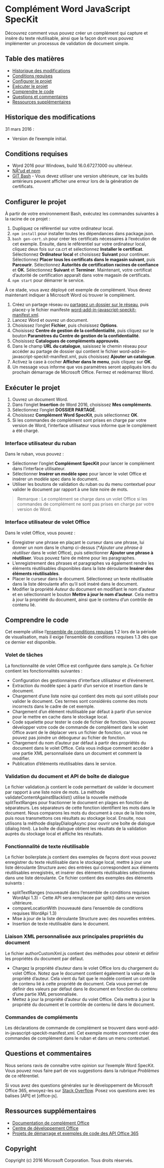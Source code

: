 # Complément Word JavaScript SpecKit

Découvrez comment vous pouvez créer un complément qui capture et insère du texte réutilisable, ainsi que la façon dont vous pouvez implémenter un processus de validation de document simple.

## Table des matières
* [Historique des modifications](#change-history)
* [Conditions requises](#prerequisites)
* [Configurer le projet](#configure-the-project)
* [Exécuter le projet](#run-the-project)
* [Comprendre le code](#understand-the-code)
* [Questions et commentaires](#questions-and-comments)
* [Ressources supplémentaires](#additional-resources)

## Historique des modifications

31 mars 2016 :
* Version de l’exemple initial.

## Conditions requises

* Word 2016 pour Windows, build 16.0.6727.1000 ou ultérieur.
* [NÅ“ud et npm](https://nodejs.org/en/)
* [GIT Bash](https://git-scm.com/downloads) - Vous devez utiliser une version ultérieure, car les builds antérieurs peuvent afficher une erreur lors de la génération de certificats.

## Configurer le projet

À partir de votre environnement Bash, exécutez les commandes suivantes à la racine de ce projet :

1. Dupliquez ce référentiel sur votre ordinateur local.
2. ```npm install``` pour installer toutes les dépendances dans package.json.
3. ```bash gen-cert.sh``` pour créer les certificats nécessaires à l’exécution de cet exemple. Ensuite, dans le référentiel sur votre ordinateur local, cliquez deux fois sur ca.crt et sélectionnez **Installer le certificat**. Sélectionnez **Ordinateur local** et choisissez **Suivant** pour continuer. Sélectionnez **Placer tous les certificats dans le magasin suivant**, puis **Parcourir**.  Sélectionnez **Autorités de certification racines de confiance** et **OK**. Sélectionnez **Suivant** et **Terminer**. Maintenant, votre certificat d’autorité de certification apparaît dans votre magasin de certificats.
4. ```npm start``` pour démarrer le service.

À ce stade, vous avez déployé cet exemple de complément. Vous devez maintenant indiquer à Microsoft Word où trouver le complément.

1. Créez un partage réseau ou [partagez un dossier sur le réseau](https://technet.microsoft.com/fr-fr/library/cc770880.aspx), puis placez-y le fichier manifeste [word-add-in-javascript-speckit-manifest.xml](word-add-in-javascript-speckit-manifest.xml).
3. Lancez Word et ouvrez un document.
4. Choisissez l’onglet **Fichier**, puis choisissez **Options**.
5. Choisissez **Centre de gestion de la confidentialité**, puis cliquez sur le bouton **Paramètres du Centre de gestion de la confidentialité**.
6. Choisissez **Catalogues de compléments approuvés**.
7. Dans le champ **URL du catalogue**, saisissez le chemin réseau pour accéder au partage de dossier qui contient le fichier word-add-in-javascript-speckit-manifest.xml, puis choisissez **Ajouter un catalogue**.
8. Activez la case à cocher **Afficher dans le menu**, puis cliquez sur **OK**.
9. Un message vous informe que vos paramètres seront appliqués lors du prochain démarrage de Microsoft Office. Fermez et redémarrez Word.

## Exécuter le projet

1. Ouvrez un document Word.
2. Dans l’onglet **Insertion** de Word 2016, choisissez **Mes compléments**.
3. Sélectionnez l’onglet **DOSSIER PARTAGÉ**.
4. Choisissez **Complément Word SpecKit**, puis sélectionnez **OK**.
5. Si les commandes de complément sont prises en charge par votre version de Word, l’interface utilisateur vous informe que le complément a été chargé.

### Interface utilisateur du ruban
Dans le ruban, vous pouvez :
* Sélectionner l’onglet **Complément SpecKit** pour lancer le complément dans l’interface utilisateur.
* Sélectionner **Insérer un modèle spec** pour lancer le volet Office et insérer un modèle spec dans le document.
* Utiliser les boutons de validation du ruban ou du menu contextuel pour valider le document par rapport à une liste noire de mots.

 > Remarque : Le complément se charge dans un volet Office si les commandes de complément ne sont pas prises en charge par votre version de Word.

### Interface utilisateur de volet Office
Dans le volet Office, vous pouvez :
* Enregistrer une phrase en plaçant le curseur dans une phrase, lui donner un nom dans le champ ci-dessus (**Ajouter une phrase à réutiliser* dans le volet Office), puis sélectionner **Ajouter une phrase à réutiliser**. Vous pouvez faire de même pour les paragraphes.
* L’enregistrement des phrases et paragraphes va également rendre les éléments réutilisables disponibles dans la liste déroulante **Insérer des éléments réutilisables**.
* Placer le curseur dans le document. Sélectionnez un texte réutilisable dans la liste déroulante afin qu’il soit inséré dans le document.
* Modifier la propriété *Auteur* du document en modifiant le nom d’auteur et en sélectionnant le bouton **Mettre à jour le nom d’auteur**. Cela mettra à jour la propriété du document, ainsi que le contenu d’un contrôle de contenu lié.

## Comprendre le code

Cet exemple utilise l’[ensemble de conditions requises](http://dev.office.com/reference/add-ins/office-add-in-requirement-sets?product=word) 1.2 lors de la période de visualisation, mais il exige l’ensemble de conditions requises 1.3 dès que ce dernier est disponible.

### Volet de tâches

La fonctionnalité de volet Office est configurée dans sample.js. Ce fichier contient les fonctionnalités suivantes :

* Configuration des gestionnaires d’interface utilisateur et d’événement.
* Extraction du modèle spec à partir d’un service et insertion dans le document.
* Chargement d’une liste noire qui contient des mots qui sont utilisés pour valider le document. Ces termes sont considérés comme des mots incorrects dans le cadre de cet exemple.
* Chargement d’un élément réutilisable par défaut à partir d’un service pour le mettre en cache dans le stockage local.
* Code squelette pour tester le code de fichier de fonction. Vous pouvez développer votre code de commande de complément dans le volet Office avant de le déplacer vers un fichier de fonction, car vous ne pouvez pas joindre un débogueur au fichier de fonction.
* Chargement du nom d’auteur par défaut à partir des propriétés du document dans le volet Office. Cela vous indique comment accéder à une partie XML personnalisée dans un document et comment la modifier.
* Publication d’éléments réutilisables dans le service.

### Validation du document et API de boîte de dialogue

Le fichier validation.js contient le code permettant de valider le document par rapport à une liste noire de mots. La méthode validateContentAgainstBlacklist() utilise la nouvelle méthode splitTextRanges pour fractionner le document en plages en fonction de séparateurs. Les séparateurs de cette fonction identifient les mots dans le document. Nous comparons les mots du document à ceux de la liste noire, puis nous transmettons ces résultats au stockage local. Ensuite, nous utilisons la méthode displayDialogAsync pour ouvrir une boîte de dialogue (dialog.html). La boîte de dialogue obtient les résultats de la validation auprès du stockage local et affiche les résultats.

### Fonctionnalité de texte réutilisable

Le fichier boilerplate.js contient des exemples de façons dont vous pouvez enregistrer du texte réutilisable dans le stockage local, mettre à jour une liste déroulante Structure avec des entrées qui correspondent aux éléments réutilisables enregistrés, et insérer des éléments réutilisables sélectionnés dans une liste déroulante. Ce fichier contient des exemples des éléments suivants :
* splitTextRanges (nouveauté dans l’ensemble de conditions requises WordApi 1.3) - Cette API sera remplacée par split() dans une version ultérieure.
* compareLocationWith (nouveauté dans l’ensemble de conditions requises WordApi 1.3)
* Mise à jour de la liste déroulante Structure avec des nouvelles entrées.
* Insertion de texte réutilisable dans le document.

### Liaison XML personnalisée aux principales propriétés du document

Le fichier authorCustomXml.js contient des méthodes pour obtenir et définir les propriétés du document par défaut.

* Chargez la propriété d’auteur dans le volet Office lors du chargement du volet Office. Notez que le document contient également la valeur de la propriété d’auteur. Cela vient du fait que le modèle contient un contrôle de contenu lié à cette propriété de document. Cela vous permet de définir des valeurs par défaut dans le document en fonction du contenu d’une partie XML personnalisée.
* Mettez à jour la propriété d’auteur du volet Office. Cela mettra à jour la propriété du document et le contrôle de contenu lié dans le document.

### Commandes de compléments

Les déclarations de commande de complément se trouvent dans word-add-in-javascript-speckit-manifest.xml. Cet exemple montre comment créer des commandes de complément dans le ruban et dans un menu contextuel.

## Questions et commentaires

Nous serions ravis de connaître votre opinion sur l’exemple Word SpecKit. Vous pouvez nous faire part de vos suggestions dans la rubrique *Problèmes* de ce référentiel.

Si vous avez des questions générales sur le développement de Microsoft Office 365, envoyez-les sur [Stack Overflow](http://stackoverflow.com/questions/tagged/office-js+API). Posez vos questions avec les balises [API] et [office-js].

## Ressources supplémentaires

* [Documentation de complément Office](https://msdn.microsoft.com/fr-fr/library/office/jj220060.aspx)
* [Centre de développement Office](http://dev.office.com/)
* [Projets de démarrage et exemples de code des API Office 365](http://msdn.microsoft.com/en-us/office/office365/howto/starter-projects-and-code-samples)

## Copyright
Copyright (c) 2016 Microsoft Corporation. Tous droits réservés.


